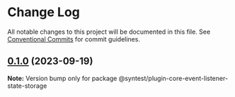 # Change Log

All notable changes to this project will be documented in this file.
See [Conventional Commits](https://conventionalcommits.org) for commit guidelines.

## [0.1.0](https://github.com/syntest-framework/syntest-core/compare/@syntest/plugin-core-event-listener-state-storage@0.1.0-beta.3...@syntest/plugin-core-event-listener-state-storage@0.1.0) (2023-09-19)

**Note:** Version bump only for package @syntest/plugin-core-event-listener-state-storage
